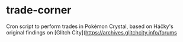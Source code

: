 # trade-corner

Cron script to perform trades in Pokémon Crystal, based on Háčky's original findings on [Glitch City](https://archives.glitchcity.info/forums